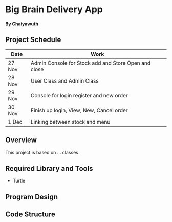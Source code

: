 # Big Brain Delivery App
**By Chaiyawuth**
## Project Schedule
|Date|Work|
|---|---|
|27 Nov|Admin Console for Stock add and Store Open and close|
|28 Nov|User Class and Admin Class|
|29 Nov|Console for login register and new order|
|30 Nov|Finish up login, View, New, Cancel order|
|1 Dec|Linking between stock and menu|
## Overview
This project is based on ... classes



## Required Library and Tools
- Turtle





## Program Design
## Code Structure
